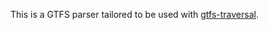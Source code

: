 This is a GTFS parser tailored to be used with [gtfs-traversal](https://github.com/johnbrussell/gtfs-traversal).
